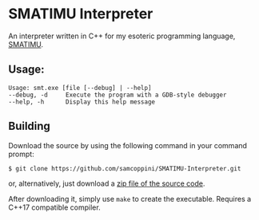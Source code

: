 SMATIMU Interpreter
===================
An interpreter written in C++ for my esoteric programming language, [SMATIMU](https://esolangs.org/wiki/SMATIMU).

## Usage:
    Usage: smt.exe [file [--debug] | --help]
    --debug, -d     Execute the program with a GDB-style debugger
    --help, -h      Display this help message

## Building
Download the source by using the following command in your command prompt:
```sh
$ git clone https://github.com/samcoppini/SMATIMU-Interpreter.git
```
or, alternatively, just download a [zip file of the source code](https://github.com/samcoppini/SMATIMU-Interpreter/archive/master.zip).

After downloading it, simply use `make` to create the executable. Requires a C++17 compatible compiler.
